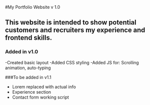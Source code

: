 #My Portfolio Website v 1.0

## This website is intended to show potential customers and recruiters my experience and frontend skills.

### Added in v1.0
-Created basic layout 
-Added CSS styling 
-Added JS for: Scrolling animation, auto-typing

###To be added in v1.1
- Lorem replaced with actual info
- Experience section
- Contact form working script
